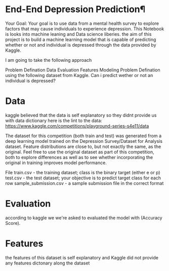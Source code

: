 # End-End Depression Prediction¶
Your Goal: Your goal is to use data from a mental health survey to explore factors that may cause individuals to experience depression. This Notebook is looks into machine leaning and Data science liberies. the aim of this project is to build a machine learning model that is capable of predicting whether or not and individual is depressed through the data provided by Kaggle.

I am going to take the following approach

Problem Defination
Data
Evaluation
Features
Modeling
Problem Defination
using the following dataset from Kaggle. Can i predict wether or not an individual is depressed?

# Data
kaggle believed that the data is self explanatory so they didnt provide us with data dictionary here is the lint to the data: https://www.kaggle.com/competitions/playground-series-s4e11/data

The dataset for this competition (both train and test) was generated from a deep learning model trained on the Depression Survey/Dataset for Analysis dataset. Feature distributions are close to, but not exactly the same, as the original. Feel free to use the original dataset as part of this competition, both to explore differences as well as to see whether incorporating the original in training improves model performance.

File
train.csv - the training dataset; class is the binary target (either e or p)
test.csv - the test dataset; your objective is to predict target class for each row
sample_submission.csv - a sample submission file in the correct format

# Evaluation
according to kaggle we we're asked to evaluated the model with (Accuracy Score).


# Features
the features of this dataset is self explanatory and Kaggle did not provide any features dictonary along the dataset
